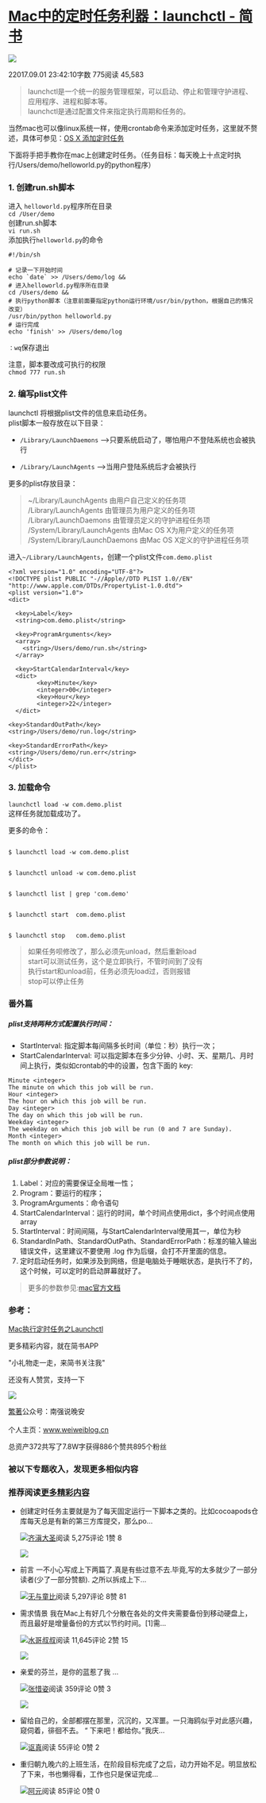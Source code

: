 # [Mac中的定时任务利器：launchctl - 简书](https://www.jianshu.com/p/4addd9b455f2)

[![](https://cdn2.jianshu.io/assets/default_avatar/14-0651acff782e7a18653d7530d6b27661.jpg)](https://www.jianshu.com/u/67eb7ed414d3)

22017.09.01 23:42:10字数 775阅读 45,583

> launchctl是一个统一的服务管理框架，可以启动、停止和管理守护进程、应用程序、进程和脚本等。  
> launchctl是通过配置文件来指定执行周期和任务的。

当然mac也可以像linux系统一样，使用crontab命令来添加定时任务，这里就不赘述，具体可参见：[OS X 添加定时任务](https://link.jianshu.com/?t=http://codingpub.github.io/2016/10/27/OS-X-%E6%B7%BB%E5%8A%A0%E5%AE%9A%E6%97%B6%E4%BB%BB%E5%8A%A1/)

下面将手把手教你在mac上创建定时任务。（任务目标：每天晚上十点定时执行/Users/demo/helloworld.py的python程序）

### 1\. 创建run.sh脚本

进入 `helloworld.py`程序所在目录  
`cd /User/demo`  
创建run.sh脚本  
`vi run.sh`  
添加执行`helloworld.py`的命令

```
#!/bin/sh

# 记录一下开始时间
echo `date` >> /Users/demo/log &&
# 进入helloworld.py程序所在目录
cd /Users/demo &&
# 执行python脚本（注意前面要指定python运行环境/usr/bin/python，根据自己的情况改变）
/usr/bin/python helloworld.py
# 运行完成
echo 'finish' >> /Users/demo/log
```

`：wq`保存退出

注意，脚本要改成可执行的权限  
`chmod 777 run.sh`

### 2\. 编写plist文件

launchctl 将根据plist文件的信息来启动任务。  
plist脚本一般存放在以下目录：

-   `/Library/LaunchDaemons` -->只要系统启动了，哪怕用户不登陆系统也会被执行
    
-   `/Library/LaunchAgents` -->当用户登陆系统后才会被执行
    

更多的plist存放目录：

> ~/Library/LaunchAgents 由用户自己定义的任务项  
> /Library/LaunchAgents 由管理员为用户定义的任务项  
> /Library/LaunchDaemons 由管理员定义的守护进程任务项  
> /System/Library/LaunchAgents 由Mac OS X为用户定义的任务项  
> /System/Library/LaunchDaemons 由Mac OS X定义的守护进程任务项

进入`~/Library/LaunchAgents`，创建一个plist文件`com.demo.plist`

```
<?xml version="1.0" encoding="UTF-8"?>
<!DOCTYPE plist PUBLIC "-//Apple//DTD PLIST 1.0//EN" "http://www.apple.com/DTDs/PropertyList-1.0.dtd">
<plist version="1.0">
<dict>
  
  <key>Label</key>
  <string>com.demo.plist</string>
  
  <key>ProgramArguments</key>
  <array>
    <string>/Users/demo/run.sh</string>
  </array>
  
  <key>StartCalendarInterval</key>
  <dict>
        <key>Minute</key>
        <integer>00</integer>
        <key>Hour</key>
        <integer>22</integer>
  </dict>

<key>StandardOutPath</key>
<string>/Users/demo/run.log</string>

<key>StandardErrorPath</key>
<string>/Users/demo/run.err</string>
</dict>
</plist>
```

### 3\. 加载命令

`launchctl load -w com.demo.plist`  
这样任务就加载成功了。

更多的命令：

```

$ launchctl load -w com.demo.plist


$ launchctl unload -w com.demo.plist


$ launchctl list | grep 'com.demo'


$ launchctl start  com.demo.plist


$ launchctl stop   com.demo.plist
```

> 如果任务呗修改了，那么必须先unload，然后重新load  
> start可以测试任务，这个是立即执行，不管时间到了没有  
> 执行start和unload前，任务必须先load过，否则报错  
> stop可以停止任务

### 番外篇

##### plist支持两种方式配置执行时间：

-   StartInterval: 指定脚本每间隔多长时间（单位：秒）执行一次；
-   StartCalendarInterval: 可以指定脚本在多少分钟、小时、天、星期几、月时间上执行，类似如crontab的中的设置，包含下面的 key:

```
Minute <integer>
The minute on which this job will be run.
Hour <integer>
The hour on which this job will be run.
Day <integer>
The day on which this job will be run.
Weekday <integer>
The weekday on which this job will be run (0 and 7 are Sunday).
Month <integer>
The month on which this job will be run.
```

##### plist部分参数说明：

1.  Label：对应的需要保证全局唯一性；
2.  Program：要运行的程序；
3.  ProgramArguments：命令语句
4.  StartCalendarInterval：运行的时间，单个时间点使用dict，多个时间点使用 array <dict>
5.  StartInterval：时间间隔，与StartCalendarInterval使用其一，单位为秒
6.  StandardInPath、StandardOutPath、StandardErrorPath：标准的输入输出错误文件，这里建议不要使用 .log 作为后缀，会打不开里面的信息。
7.  定时启动任务时，如果涉及到网络，但是电脑处于睡眠状态，是执行不了的，这个时候，可以定时的启动屏幕就好了。

> 更多的参数参见:[mac官方文档](https://link.jianshu.com/?t=https://developer.apple.com/legacy/library/documentation/Darwin/Reference/ManPages/man5/launchd.plist.5.html)

### 参考：

[Mac执行定时任务之Launchctl](https://link.jianshu.com/?t=http://blog.csdn.net/u012390519/article/details/74542042)

更多精彩内容，就在简书APP

"小礼物走一走，来简书关注我"

还没有人赞赏，支持一下

[![  ](https://cdn2.jianshu.io/assets/default_avatar/14-0651acff782e7a18653d7530d6b27661.jpg)](https://www.jianshu.com/u/67eb7ed414d3)

[繁著](https://www.jianshu.com/u/67eb7ed414d3 "繁著")公众号：南强说晚安<br><br>个人主页：www.weiweiblog.cn

总资产372共写了7.8W字获得886个赞共895个粉丝

### 被以下专题收入，发现更多相似内容

### 推荐阅读[更多精彩内容](https://www.jianshu.com/)

-   创建定时任务主要就是为了每天固定运行一下脚本之类的。比如cocoapods仓库每天总是有新的第三方库提交，那么po...
    
    [![](https://upload.jianshu.io/users/upload_avatars/101810/0fae68c108ca.png?imageMogr2/auto-orient/strip|imageView2/1/w/48/h/48/format/png)齐滇大圣](https://www.jianshu.com/u/9b722b9acb00)阅读 5,275评论 1赞 8
    
    [![](https://upload-images.jianshu.io/upload_images/101810-515a6ea52a715284.png?imageMogr2/auto-orient/strip|imageView2/1/w/300/h/240/format/png)](https://www.jianshu.com/p/a7db52965545)
-   前言 一不小心写成上下两篇了.真是有些过意不去.毕竟,写的太多就少了一部分读者(少了一部分赞额). 之所以拆成上下...
    
    [![](https://cdn2.jianshu.io/assets/default_avatar/6-fd30f34c8641f6f32f5494df5d6b8f3c.jpg)无与童比](https://www.jianshu.com/u/9a7e0b9da317)阅读 5,297评论 8赞 81
    

-   需求情景 我在Mac上有好几个分散在各处的文件夹需要备份到移动硬盘上，而且最好是增量备份的方式以节约时间。\[1\]需...
    
    [![](https://cdn2.jianshu.io/assets/default_avatar/1-04bbeead395d74921af6a4e8214b4f61.jpg)水哥叔叔](https://www.jianshu.com/u/a508c9751b83)阅读 11,645评论 2赞 15
    
    [![](https://upload-images.jianshu.io/upload_images/803494-381a8ad8ff19fc57.png?imageMogr2/auto-orient/strip|imageView2/1/w/300/h/240/format/png)](https://www.jianshu.com/p/40a5c07908cb)
-   亲爱的芬兰，是你的蓝惹了我 ...
    
    [![](https://cdn2.jianshu.io/assets/default_avatar/14-0651acff782e7a18653d7530d6b27661.jpg)张惜姿](https://www.jianshu.com/u/d9b3bc04ab5e)阅读 359评论 0赞 3
    
    [![](https://upload-images.jianshu.io/upload_images/7283252-c1e1deb8ef2ca0dc.png?imageMogr2/auto-orient/strip|imageView2/1/w/300/h/240/format/png)](https://www.jianshu.com/p/8fd09d4c05ae)
-   留给自己的，全部都摆在那里，沉沉的，又浑噩。一只海鸥似乎对此感兴趣，窥伺着，徘徊不去。 “ 下来吧！都给你。”我庆...
    
    [![](https://cdn2.jianshu.io/assets/default_avatar/14-0651acff782e7a18653d7530d6b27661.jpg)讴真](https://www.jianshu.com/u/8df9f443517f)阅读 55评论 0赞 2
    
-   重归朝九晚六的上班生活，在阶段目标完成了之后，动力开始不足。明显放松了下来，书也懒得看，工作也只是保证完成...
    
    [![](https://upload.jianshu.io/users/upload_avatars/416900/1af8b8993976.jpg?imageMogr2/auto-orient/strip|imageView2/1/w/48/h/48/format/jpg)阿元](https://www.jianshu.com/u/8738e45d0a5b)阅读 85评论 0赞 0
